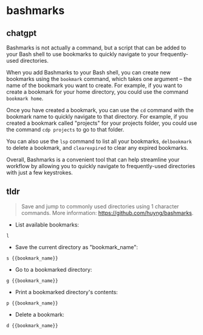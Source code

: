 # bashmarks 
## chatgpt 
Bashmarks is not actually a command, but a script that can be added to your Bash shell to use bookmarks to quickly navigate to your frequently-used directories. 

When you add Bashmarks to your Bash shell, you can create new bookmarks using the `bookmark` command, which takes one argument – the name of the bookmark you want to create. For example, if you want to create a bookmark for your home directory, you could use the command `bookmark home`.

Once you have created a bookmark, you can use the `cd` command with the bookmark name to quickly navigate to that directory. For example, if you created a bookmark called "projects" for your projects folder, you could use the command `cdp projects` to go to that folder.

You can also use the `lsp` command to list all your bookmarks, `delbookmark` to delete a bookmark, and `clearexpired` to clear any expired bookmarks.

Overall, Bashmarks is a convenient tool that can help streamline your workflow by allowing you to quickly navigate to frequently-used directories with just a few keystrokes. 

## tldr 
 
> Save and jump to commonly used directories using 1 character commands.
> More information: <https://github.com/huyng/bashmarks>.

- List available bookmarks:

`l`

- Save the current directory as "bookmark_name":

`s {{bookmark_name}}`

- Go to a bookmarked directory:

`g {{bookmark_name}}`

- Print a bookmarked directory's contents:

`p {{bookmark_name}}`

- Delete a bookmark:

`d {{bookmark_name}}`

